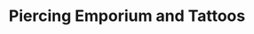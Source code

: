 ---
title: "Piercing Emporium and Tattoos"
url: /worcester/piercing-emporium-and-tattoos/
shop: tattoo
---